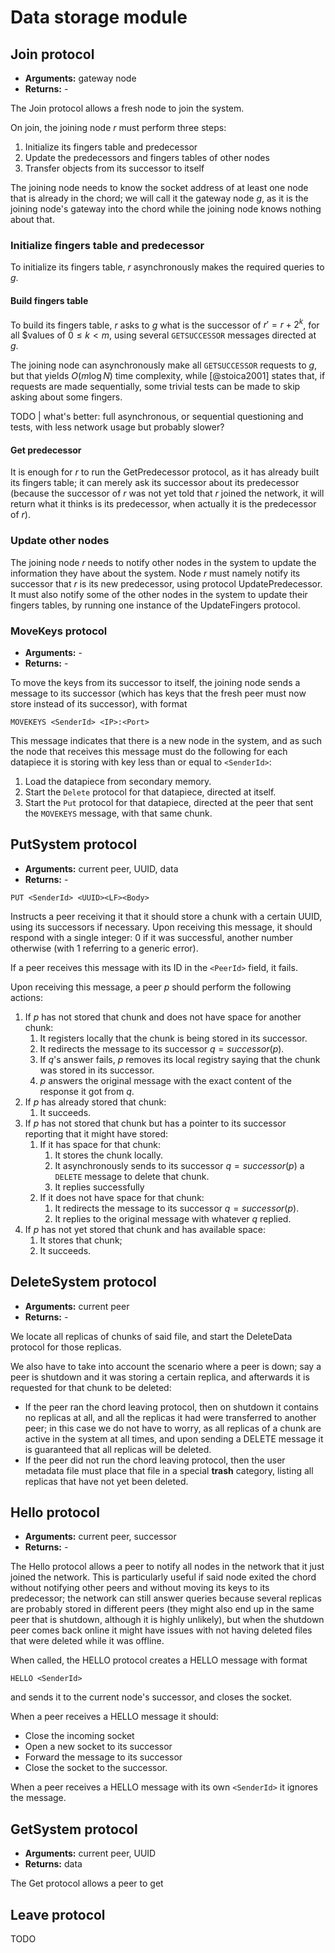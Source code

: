 # Data storage module

## Join protocol

- **Arguments:** gateway node
- **Returns:** -

The Join protocol allows a fresh node to join the system.

On join, the joining node $r$ must perform three steps:

1. Initialize its fingers table and predecessor
2. Update the predecessors and fingers tables of other nodes
3. Transfer objects from its successor to itself

The joining node needs to know the socket address of at least one node that is already in the chord; we will call it the gateway node $g$, as it is the joining node's gateway into the chord while the joining node knows nothing about that.

### Initialize fingers table and predecessor

To initialize its fingers table, $r$ asynchronously makes the required queries to $g$.

#### Build fingers table

To build its fingers table, $r$ asks to $g$ what is the successor of $r' = r + 2^k$, for all $values of $0 ≤ k < m$, using several `GETSUCCESSOR` messages directed at $g$.

The joining node can asynchronously make all `GETSUCCESSOR` requests to $g$, but that yields $O(m \log N)$ time complexity, while [@stoica2001] states that, if requests are made sequentially, some trivial tests can be made to skip asking about some fingers.

TODO | what's better: full asynchronous, or sequential questioning and tests, with less network usage but probably slower?

#### Get predecessor

It is enough for $r$ to run the GetPredecessor protocol, as it has already built its fingers table; it can merely ask its successor about its predecessor (because the successor of $r$ was not yet told that $r$ joined the network, it will return what it thinks is its predecessor, when actually it is the predecessor of $r$).

### Update other nodes

The joining node $r$ needs to notify other nodes in the system to update the information they have about the system.
Node $r$ must namely notify its successor that $r$ is its new predecessor, using protocol UpdatePredecessor.
It must also notify some of the other nodes in the system to update their fingers tables, by running one instance of the UpdateFingers protocol.

### MoveKeys protocol

- **Arguments:** -
- **Returns:** -

To move the keys from its successor to itself, the joining node sends a message to its successor (which has keys that the fresh peer must now store instead of its successor), with format

```
MOVEKEYS <SenderId> <IP>:<Port>
```

This message indicates that there is a new node in the system, and as such the node that receives this message must do the following for each datapiece it is storing with key less than or equal to `<SenderId>`:

1. Load the datapiece from secondary memory.
2. Start the `Delete` protocol for that datapiece, directed at itself.
3. Start the `Put` protocol for that datapiece, directed at the peer that sent the `MOVEKEYS` message, with that same chunk.

## PutSystem protocol

- **Arguments:** current peer, UUID, data
- **Returns:** -

```
PUT <SenderId> <UUID><LF><Body>
```

Instructs a peer receiving it that it should store a chunk with a certain UUID, using its successors if necessary. Upon receiving this message, it should respond with a single integer: 0 if it was successful, another number otherwise (with 1 referring to a generic error).

If a peer receives this message with its ID in the `<PeerId>` field, it fails.

Upon receiving this message, a peer $p$ should perform the following actions:

1. If $p$ has not stored that chunk and does not have space for another chunk:
   1. It registers locally that the chunk is being stored in its successor.
   2. It redirects the message to its successor $q = successor(p)$.
   3. If $q$'s answer fails, $p$ removes its local registry saying that the chunk was stored in its successor.
   4. $p$ answers the original message with the exact content of the response it got from $q$.
2. If $p$ has already stored that chunk:
   1. It succeeds.
3. If $p$ has not stored that chunk but has a pointer to its successor reporting that it might have stored:
   1. If it has space for that chunk:
      1. It stores the chunk locally.
      2. It asynchronously sends to its successor $q = successor(p)$ a `DELETE` message to delete that chunk.
      3. It replies successfully
   2. If it does not have space for that chunk:
      1. It redirects the message to its successor $q = successor(p)$.
      2. It replies to the original message with whatever $q$ replied.
4. If $p$ has not yet stored that chunk and has available space:
   1. It stores that chunk;
   2. It succeeds.

## DeleteSystem protocol

- **Arguments:** current peer
- **Returns:** -

We locate all replicas of chunks of said file, and start the DeleteData protocol for those replicas.

We also have to take into account the scenario where a peer is down; say a peer is shutdown and it was storing a certain replica, and afterwards it is requested for that chunk to be deleted:
- If the peer ran the chord leaving protocol, then on shutdown it contains no replicas at all, and all the replicas it had were transferred to another peer; in this case we do not have to worry, as all replicas of a chunk are active in the system at all times, and upon sending a DELETE message it is guaranteed that all replicas will be deleted.
- If the peer did not run the chord leaving protocol, then the user metadata file must place that file in a special **trash** category, listing all replicas that have not yet been deleted.

## Hello protocol

- **Arguments:** current peer, successor
- **Returns:** -

The Hello protocol allows a peer to notify all nodes in the network that it just joined the network. This is particularly useful if said node exited the chord without notifying other peers and without moving its keys to its predecessor; the network can still answer queries because several replicas are probably stored in different peers (they might also end up in the same peer that is shutdown, although it is highly unlikely), but when the shutdown peer comes back online it might have issues with not having deleted files that were deleted while it was offline.

When called, the HELLO protocol creates a HELLO message with format

```
HELLO <SenderId>
```

and sends it to the current node's successor, and closes the socket.

When a peer receives a HELLO message it should:
- Close the incoming socket
- Open a new socket to its successor
- Forward the message to its successor
- Close the socket to the successor.

When a peer receives a HELLO message with its own `<SenderId>` it ignores the message.

## GetSystem protocol

- **Arguments:** current peer, UUID
- **Returns:** data

The Get protocol allows a peer to get 

## Leave protocol

TODO
